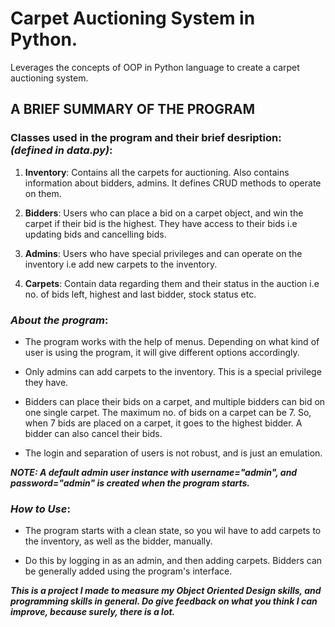 # Carpet Auctioning System in Python.
Leverages the concepts of OOP in Python language to create a carpet auctioning system.

## A BRIEF SUMMARY OF THE PROGRAM

### Classes used in the program and their brief desription: *(defined in data.py)*:   


1. **Inventory**: Contains all the carpets for auctioning. Also contains
information about bidders, admins. It defines CRUD methods to operate on them.

2. **Bidders**: Users who can place a bid on a carpet object, and win the carpet
if their bid is the highest. They have access to their bids i.e updating bids
and cancelling bids.

3. **Admins**: Users who have special privileges and can operate on the inventory i.e
add new carpets to the inventory.

4. **Carpets**: Contain data regarding them and their status in the auction i.e
no. of bids left, highest and last bidder, stock status etc.


### ***About the program***:

- The program works with the help of menus. Depending on what kind of user is
using the program, it will give different options accordingly.

- Only admins can add carpets to the inventory. This is a special privilege they
have.

- Bidders can place their bids on a carpet, and multiple bidders can bid on one
single carpet. The maximum no. of bids on a carpet can be 7. So, when 7 bids are
placed on a carpet, it goes to the highest bidder. A bidder can also cancel their
bids.

- The login and separation of users is not robust, and is just an emulation.

***NOTE: A default admin user instance with username="admin", and password="admin"
is created when the program starts.***


### ***How to Use***:

- The program starts with a clean state, so you wil have to add carpets to
the inventory, as well as the bidder, manually.

- Do this by logging in as an admin, and then adding carpets. Bidders can be
generally added using the program's interface.


***This is a project I made to measure my Object Oriented Design skills,
and programming skills in general. Do give feedback on what you think I can
improve, because surely, there is a lot.***
